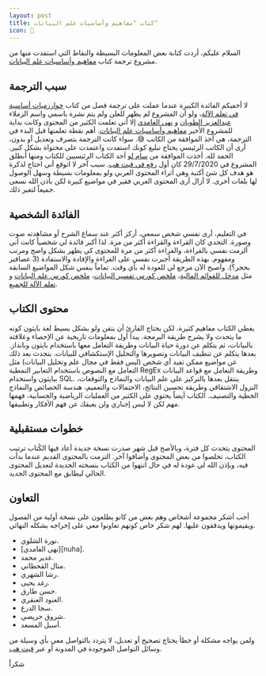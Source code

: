 ```yaml
---  
layout: post
title: كتاب "مفاهيم وأساسيات علم البيانات"
icon: 📕
---  
```


السلام عليكم، أردت كتابة بعض المعلومات البسيطة والنقاط التي استفدت منها من مشروع ترجمة كتاب [مفاهيم وأساسيات علم البيانات](https://alioh.github.io/ds-100-ar/).

## سبب الترجمة

لا أخفيكم الفائدة الكبيرة عندما عملت على ترجمة فصل من كتاب [خوارزميات أساسية في تعلم الآلة](https://alioh.github.io/100MLBook-Chapter3/)، ولو أن المشروع لم يظهر للعلن ولم يتم نشرة باسمي واسم الزملاء [عبدالعزيز الطويان](https://github.com/iamaziz) و [نهى الغامدي](https://github.com/Nuhagh) إلا أني تعلمت الكثير من المحتوى وكانت بداية للمشروع الأخير [مفاهيم وأساسيات علم البيانات](https://alioh.github.io/ds-100-ar/). أهم نقطة تعلمتها قبل البدء في الترجمة، هي أخذ الموافقة من الكاتب 😅. سواء كانت الترجمة بتصرف وتعديل أو بدون، أرى أن الكاتب الرئيسي يحتاج تبليغ كونك استفدت واعتمدت على محتواة بشكل كبير. الحمد لله. أخذت الموافقة من [سام لو](https://www.samlau.me/) أحد الكتاب الرئيسيين للكتاب ومنها أنطلق المشروع في 29/7/2020 كان أول [رفع في قيت هب](https://github.com/alioh/ds-100-ar/tree/c3975bede63f65d86e5d8088f2b7ac274d6f6cef). سبب آخر لا اتوقع أني احتاج لذكرة هو هدف كل شئ أكتبة وهي أثراء المحتوى العربي ولو بمعلومات بسيطة وسهل الوصول لها بلغات أخرى. لا أزال أرى المحتوى العربي فقير في مواضيع كبيرة لكن بأذن الله نسعى جميعاً لتغير ذلك. 

## الفائدة الشخصية

في التعليم، أرى نفسي شخص سمعي، أركز أكثر عند سماع الشرح أو مشاهدته صوت وصورة. التحدي كان القراءة والقراءة أكثر من مرة. لذا أكبر فائدة لي شخصياً كانت أني ألزمت نفسي بالقراءة، والقراءة أكثر من مرة للمحتوى كي يظهر بشكل واضح ومرتب ومفهوم. بهذه الطريقة أجبرت نفسي على القراءة والإفادة والاستفادة (3 عصافير بحجر؟). وأصبح الآن مرجع لي للعودة له بأي وقت. تماماً بنفس شكل المواضيع السابقة مثل [مدخل للقوائم المالية](https://alioh.github.io/performance-management/)، [ملخص كورس تفسير البيانات](https://alioh.github.io/QI104/)، [ملخص كورس علم البيانات](https://alioh.github.io/DSND-Notes-1/) و [تعلم الآلة للجميع](https://alioh.github.io/Machine-Learning-for-Everyone-1/).

## محتوى الكتاب

يغطي الكتاب مفاهيم كثيرة، لكن يحتاج القارئ أن يتقن ولو بشكل بسيط لغة بايثون كونه ما يتحدث ولا يشرح طريقة البرمجة. يبدأ أول بمعلومات تاريخية عن الإحصاء وعلاقته بالبيانات، ثم يتكلم عن دورة حياة البيانات وطريقة التعامل معها باستخدام بايثون وبانداز. بعدها يتكلم عن تنظيف البيانات وتصويرها والتحليل الإستكشافي للبيانات. يتحدث بعد ذلك عن مواضيع ممكن تفيد أي شخص (ليس فقط في مجال علم وتحليل البيانات) مثل التعامل مع النصوص باستخدام التعابير النمطية RegEx وطريقة التعامل مع قواعد البيانات ببايثون واستخدام SQL. ينتقل بعدها بالتركيز على علم البيانات والنماذج والتوقعات، النزول الاشتقاقي وطريقة تحسين النتائج، الاحتمالات والتعميم، هندسة الخصائص والنماذج الخطية والتصنيف. الكتاب أيضاً يحتوي على الكثير من العمليات الرياضية والحسابية، فهمها مهم لكن لا ليس إجباري ولن يعيقك عن فهم الأفكار وتطبيقها.

## خطوات مستقبلية

المحتوى يتحدث كل فترة، وبالأصح قبل شهر صدرت نسخة جديدة أعاد فيها الكُتاب ترتيب الكتاب، تخلصوا من بعض المحتوى وأضافوا آخر. التزمت بالمحتوى القديم عندما بدأت فيه، وبإذن الله لي عودة له في حال انتهوا من الكتاب بنسخته الجديدة لتعديل المحتوى الحالي ليطابق مع المحتوى الجديد.

## التعاون

أحب أشكر مجموعة أشخاص وهم بعض من كانو يطلعون على نسخة أولية من الفصول ويقيمونها ويدققون عليها. لهم شكر خاص كونهم تعاونوا معي على إخراجه بشكله النهائي.

- نورة الشلوي.
- [نهى الغامدي][nuha].
- غدير محمد.
- منال القحطاني.
- رشا الشهري.
- رغد يحيى.
- حسن طارق.
- العنود العنقري.
- سجا الدرع.
- شروق حريصي.
- أسيل المسعد.

ولمن يواجه مشكلة أو خطأ يحتاج تصحيح أو تعديل، لا يتردد بالتواصل معي بأي وسيلة من وسائل التواصل الموجودة في المدونة أو عبر [قيت هب](https://github.com/alioh/ds-100-ar/issues/new).


شكراً